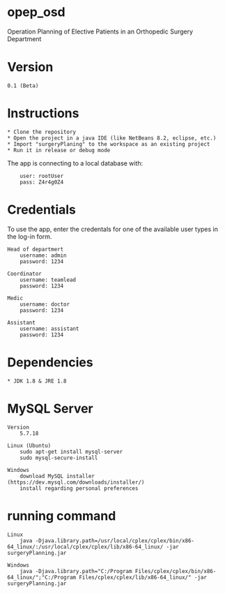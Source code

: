 # opep_osd
Operation Planning of Elective Patients  in an Orthopedic Surgery Department

# Version
    0.1 (Beta)
    
# Instructions
    * Clone the repository
    * Open the project in a java IDE (like NetBeans 8.2, eclipse, etc.)
    * Import "surgeryPlaning" to the workspace as an existing project
    * Run it in release or debug mode
    
The app is connecting to a local database with:

        user: rootUser
        pass: Z4r4g0Z4

# Credentials
To use the app, enter the credentals for one of the available user types in the log-in form.

    Head of departmert
        username: admin  
        password: 1234
        
    Coordinator
        username: teamlead 
        password: 1234
        
    Medic
        username: doctor 
        password: 1234
        
    Assistant
        username: assistant 
        password: 1234
    
# Dependencies
    * JDK 1.8 & JRE 1.8

# MySQL Server
    Version 
        5.7.18
        
    Linux (Ubuntu)
        sudo apt-get install mysql-server
        sudo mysql-secure-install    
        
    Windows
        download MySQL installer (https://dev.mysql.com/downloads/installer/)
        install regarding personal preferences

# running command
    Linux
        java -Djava.library.path=/usr/local/cplex/cplex/bin/x86-64_linux/:/usr/local/cplex/cplex/lib/x86-64_linux/ -jar surgeryPlanning.jar

    Windows 
        java -Djava.library.path="C:/Program Files/cplex/cplex/bin/x86-64_linux/";"C:/Program Files/cplex/cplex/lib/x86-64_linux/" -jar surgeryPlanning.jar
